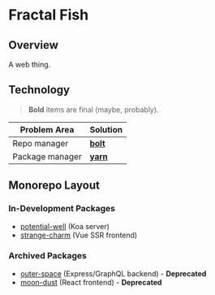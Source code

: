 # Fractal Fish

## Overview

A web thing.

## Technology

> **Bold** items are final (maybe, probably).

| Problem Area    | Solution                                          |
| --------------- | ------------------------------------------------- |
| Repo manager    | **[bolt](https://github.com/boltpkg/bolt)**       |
| Package manager | **[yarn](https://github.com/yarnpkg/yarn)**             |

## Monorepo Layout

### In-Development Packages

- [potential-well](./capsules/potential-well) (Koa server)
- [strange-charm](./capsules/strange-charm) (Vue SSR frontend)

### Archived Packages

- [outer-space](./archived-capsules/outer-space/) (Express/GraphQL backend) - **Deprecated**
- [moon-dust](./archived-capsules/moon-dust/) (React frontend) - **Deprecated**

